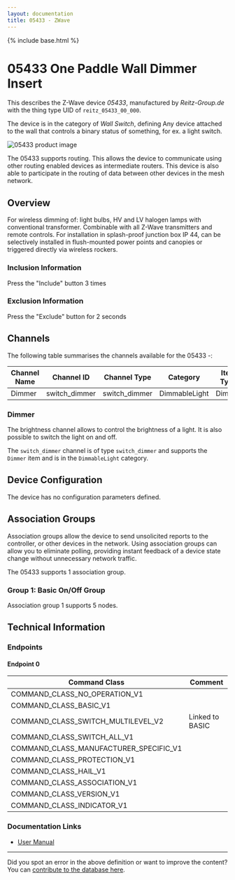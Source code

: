 ```yaml
---
layout: documentation
title: 05433 - ZWave
---
```


{% include base.html %}

# 05433 One Paddle Wall Dimmer Insert
This describes the Z-Wave device *05433*, manufactured by *Reitz-Group.de* with the thing type UID of ```reitz_05433_00_000```.

The device is in the category of *Wall Switch*, defining Any device attached to the wall that controls a binary status of something, for ex. a light switch.

![05433 product image](https://opensmarthouse.org/zwavedatabase/51/image/)


The 05433 supports routing. This allows the device to communicate using other routing enabled devices as intermediate routers.  This device is also able to participate in the routing of data between other devices in the mesh network.

## Overview

For wireless dimming of: light bulbs, HV and LV halogen lamps with conventional transformer. Combinable with all Z-Wave transmitters and remote controls. For installation in splash-proof junction box IP 44, can be selectively installed in flush-mounted power points and canopies or triggered directly via wireless rockers.

### Inclusion Information

Press the "Include" button 3 times

### Exclusion Information

Press the "Exclude" button for 2 seconds

## Channels

The following table summarises the channels available for the 05433 -:

| Channel Name | Channel ID | Channel Type | Category | Item Type |
|--------------|------------|--------------|----------|-----------|
| Dimmer | switch_dimmer | switch_dimmer | DimmableLight | Dimmer | 

### Dimmer
The brightness channel allows to control the brightness of a light.
            It is also possible to switch the light on and off.

The ```switch_dimmer``` channel is of type ```switch_dimmer``` and supports the ```Dimmer``` item and is in the ```DimmableLight``` category.



## Device Configuration

The device has no configuration parameters defined.

## Association Groups

Association groups allow the device to send unsolicited reports to the controller, or other devices in the network. Using association groups can allow you to eliminate polling, providing instant feedback of a device state change without unnecessary network traffic.

The 05433 supports 1 association group.

### Group 1: Basic On/Off Group


Association group 1 supports 5 nodes.

## Technical Information

### Endpoints

#### Endpoint 0

| Command Class | Comment |
|---------------|---------|
| COMMAND_CLASS_NO_OPERATION_V1| |
| COMMAND_CLASS_BASIC_V1| |
| COMMAND_CLASS_SWITCH_MULTILEVEL_V2| Linked to BASIC|
| COMMAND_CLASS_SWITCH_ALL_V1| |
| COMMAND_CLASS_MANUFACTURER_SPECIFIC_V1| |
| COMMAND_CLASS_PROTECTION_V1| |
| COMMAND_CLASS_HAIL_V1| |
| COMMAND_CLASS_ASSOCIATION_V1| |
| COMMAND_CLASS_VERSION_V1| |
| COMMAND_CLASS_INDICATOR_V1| |

### Documentation Links

* [User Manual](https://www.opensmarthouse.org/zwavedatabase/51/Duwi5433.pdf)

---

Did you spot an error in the above definition or want to improve the content?
You can [contribute to the database here](https://www.opensmarthouse.org/zwavedatabase/51).
